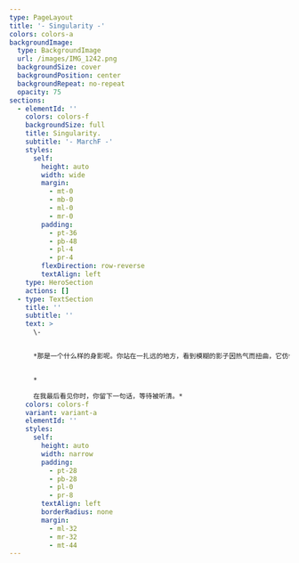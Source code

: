 ```yaml
---
type: PageLayout
title: '- Singularity -'
colors: colors-a
backgroundImage:
  type: BackgroundImage
  url: /images/IMG_1242.png
  backgroundSize: cover
  backgroundPosition: center
  backgroundRepeat: no-repeat
  opacity: 75
sections:
  - elementId: ''
    colors: colors-f
    backgroundSize: full
    title: Singularity.
    subtitle: '- MarchF -'
    styles:
      self:
        height: auto
        width: wide
        margin:
          - mt-0
          - mb-0
          - ml-0
          - mr-0
        padding:
          - pt-36
          - pb-48
          - pl-4
          - pr-4
        flexDirection: row-reverse
        textAlign: left
    type: HeroSection
    actions: []
  - type: TextSection
    title: ''
    subtitle: ''
    text: >
      \-


      *那是一个什么样的身影呢。你站在一扎远的地方，看到模糊的影子因热气而扭曲，它仿佛比夏天更短暂更快活，盲目而自大的恰如其分，赶在秋天到来前猛烈地冲向这个世界，噢，孩子。噢。你是个多倔强的废土啊，残缺而完整，金黄色、淡蓝色，你眉眼里流落下河流的泥沙，荒芜的、坚硬的，永远地向门内走去了。*


      *

      在我最后看见你时，你留下一句话，等待被听清。*
    colors: colors-f
    variant: variant-a
    elementId: ''
    styles:
      self:
        height: auto
        width: narrow
        padding:
          - pt-28
          - pb-28
          - pl-0
          - pr-8
        textAlign: left
        borderRadius: none
        margin:
          - ml-32
          - mr-32
          - mt-44
---
```

